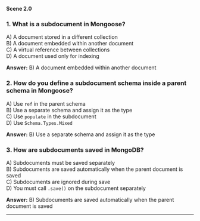 **Scene 2.0**
### **1. What is a subdocument in Mongoose?**

A) A document stored in a different collection  
B) A document embedded within another document  
C) A virtual reference between collections  
D) A document used only for indexing  

**Answer:** B) A document embedded within another document  



### **2. How do you define a subdocument schema inside a parent schema in Mongoose?**

A) Use `ref` in the parent schema  
B) Use a separate schema and assign it as the type  
C) Use `populate` in the subdocument  
D) Use `Schema.Types.Mixed`  

**Answer:** B) Use a separate schema and assign it as the type  


### **3. How are subdocuments saved in MongoDB?**

A) Subdocuments must be saved separately  
B) Subdocuments are saved automatically when the parent document is saved  
C) Subdocuments are ignored during save  
D) You must call `.save()` on the subdocument separately  

**Answer:** B) Subdocuments are saved automatically when the parent document is saved  

---


